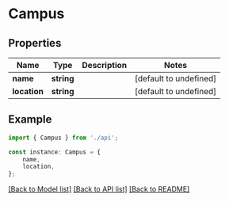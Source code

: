 # Campus


## Properties

Name | Type | Description | Notes
------------ | ------------- | ------------- | -------------
**name** | **string** |  | [default to undefined]
**location** | **string** |  | [default to undefined]

## Example

```typescript
import { Campus } from './api';

const instance: Campus = {
    name,
    location,
};
```

[[Back to Model list]](../README.md#documentation-for-models) [[Back to API list]](../README.md#documentation-for-api-endpoints) [[Back to README]](../README.md)
